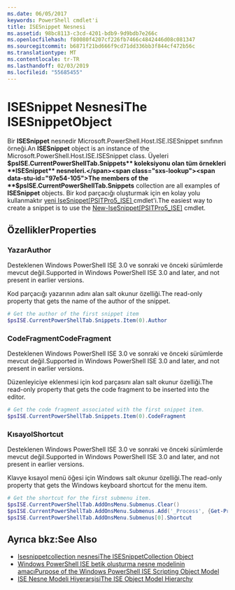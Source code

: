 ```yaml
---
ms.date: 06/05/2017
keywords: PowerShell cmdlet'i
title: ISESnippet Nesnesi
ms.assetid: 98bc8113-c3cd-4201-bdb9-9d9bdb7e266c
ms.openlocfilehash: f80080f4207cf226fb7466c4842446d08c081347
ms.sourcegitcommit: b6871f21bd666f9cd71dd336bb3f844cf472b56c
ms.translationtype: MT
ms.contentlocale: tr-TR
ms.lasthandoff: 02/03/2019
ms.locfileid: "55685455"
---
```

# <a name="the-isesnippetobject"></a><span data-ttu-id="97e54-103">ISESnippet Nesnesi</span><span class="sxs-lookup"><span data-stu-id="97e54-103">The ISESnippetObject</span></span>

<span data-ttu-id="97e54-104">Bir **ISESnippet** nesnedir Microsoft.PowerShell.Host.ISE.ISESnippet sınıfının örneği.</span><span class="sxs-lookup"><span data-stu-id="97e54-104">An **ISESnippet** object is an instance of the Microsoft.PowerShell.Host.ISE.ISESnippet class.</span></span> <span data-ttu-id="97e54-105">Üyeleri **$psISE.CurrentPowerShellTab.Snippets** koleksiyonu olan tüm örnekleri **ISESnippet** nesneleri.</span><span class="sxs-lookup"><span data-stu-id="97e54-105">The members of the **$psISE.CurrentPowerShellTab.Snippets** collection are all examples of **ISESnippet** objects.</span></span> <span data-ttu-id="97e54-106">Bir kod parçacığı oluşturmak için en kolay yolu kullanmaktır [yeni IseSnippet&#91;PSITPro5_ISE&#93; ](https://technet.microsoft.com/library/0a6339a3-2683-4a8e-8929-90ad9a95c3e0) cmdlet'i.</span><span class="sxs-lookup"><span data-stu-id="97e54-106">The easiest way to create a snippet is to use the [New-IseSnippet&#91;PSITPro5_ISE&#93;](https://technet.microsoft.com/library/0a6339a3-2683-4a8e-8929-90ad9a95c3e0) cmdlet.</span></span>

## <a name="properties"></a><span data-ttu-id="97e54-107">Özellikler</span><span class="sxs-lookup"><span data-stu-id="97e54-107">Properties</span></span>

### <a name="author"></a><span data-ttu-id="97e54-108">Yazar</span><span class="sxs-lookup"><span data-stu-id="97e54-108">Author</span></span>

<span data-ttu-id="97e54-109">Desteklenen Windows PowerShell ISE 3.0 ve sonraki ve önceki sürümlerde mevcut değil.</span><span class="sxs-lookup"><span data-stu-id="97e54-109">Supported in Windows PowerShell ISE 3.0 and later, and not present in earlier versions.</span></span>

<span data-ttu-id="97e54-110">Kod parçacığı yazarının adını alan salt okunur özelliği.</span><span class="sxs-lookup"><span data-stu-id="97e54-110">The read-only property that gets the name of the author of the snippet.</span></span>

```powershell
# Get the author of the first snippet item
$psISE.CurrentPowerShellTab.Snippets.Item(0).Author
```

### <a name="codefragment"></a><span data-ttu-id="97e54-111">CodeFragment</span><span class="sxs-lookup"><span data-stu-id="97e54-111">CodeFragment</span></span>

<span data-ttu-id="97e54-112">Desteklenen Windows PowerShell ISE 3.0 ve sonraki ve önceki sürümlerde mevcut değil.</span><span class="sxs-lookup"><span data-stu-id="97e54-112">Supported in Windows PowerShell ISE 3.0 and later, and not present in earlier versions.</span></span>

<span data-ttu-id="97e54-113">Düzenleyiciye eklenmesi için kod parçasını alan salt okunur özelliği.</span><span class="sxs-lookup"><span data-stu-id="97e54-113">The read-only property that gets the code fragment to be inserted into the editor.</span></span>

```powershell
# Get the code fragment associated with the first snippet item.
$psISE.CurrentPowerShellTab.Snippets.Item(0).CodeFragment
```

### <a name="shortcut"></a><span data-ttu-id="97e54-114">Kısayol</span><span class="sxs-lookup"><span data-stu-id="97e54-114">Shortcut</span></span>

<span data-ttu-id="97e54-115">Desteklenen Windows PowerShell ISE 3.0 ve sonraki ve önceki sürümlerde mevcut değil.</span><span class="sxs-lookup"><span data-stu-id="97e54-115">Supported in Windows PowerShell ISE 3.0 and later, and not present in earlier versions.</span></span>

<span data-ttu-id="97e54-116">Klavye kısayol menü öğesi için Windows salt okunur özelliği.</span><span class="sxs-lookup"><span data-stu-id="97e54-116">The read-only property that gets the Windows keyboard shortcut for the menu item.</span></span>

```powershell
# Get the shortcut for the first submenu item.
$psISE.CurrentPowerShellTab.AddOnsMenu.Submenus.Clear()
$psISE.CurrentPowerShellTab.AddOnsMenu.Submenus.Add('_Process', {Get-Process}, 'Alt+P')
$psISE.CurrentPowerShellTab.AddOnsMenu.Submenus[0].Shortcut
```

## <a name="see-also"></a><span data-ttu-id="97e54-117">Ayrıca bkz:</span><span class="sxs-lookup"><span data-stu-id="97e54-117">See Also</span></span>

- [<span data-ttu-id="97e54-118">Isesnippetcollection nesnesi</span><span class="sxs-lookup"><span data-stu-id="97e54-118">The ISESnippetCollection Object</span></span>](The-ISESnippetCollection-Object.md)
- [<span data-ttu-id="97e54-119">Windows PowerShell ISE betik oluşturma nesne modelinin amacı</span><span class="sxs-lookup"><span data-stu-id="97e54-119">Purpose of the Windows PowerShell ISE Scripting Object Model</span></span>](purpose-of-the-windows-powershell-ise-scripting-object-model.md)
- [<span data-ttu-id="97e54-120">ISE Nesne Modeli Hiyerarşisi</span><span class="sxs-lookup"><span data-stu-id="97e54-120">The ISE Object Model Hierarchy</span></span>](The-ISE-Object-Model-Hierarchy.md)